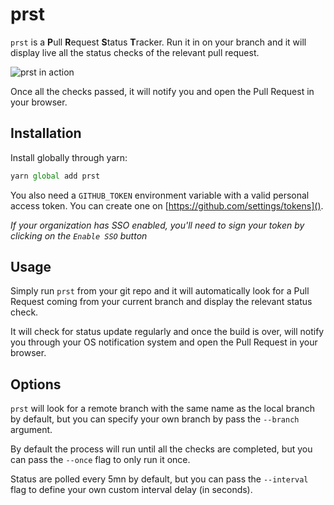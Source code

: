 # prst

`prst` is a **P**ull **R**equest **S**tatus **T**racker. Run it in on your
branch and it will display live all the status checks of the relevant pull
request.

![prst in action](https://raw.githubusercontent.com/pixelastic/prst/master/.github/screenshot.png)

Once all the checks passed, it will notify you and open the Pull Request in your
browser.

## Installation

Install globally through yarn:

```javascript
yarn global add prst
```

You also need a `GITHUB_TOKEN` environment variable with a valid personal access
token. You can create one on [https://github.com/settings/tokens]().

_If your organization has SSO enabled, you'll need to sign your token by
clicking on the `Enable SSO` button_

## Usage

Simply run `prst` from your git repo and it will automatically look for a Pull
Request coming from your current branch and display the relevant status check.

It will check for status update regularly and once the build is over, will
notify you through your OS notification system and open the Pull Request in your
browser.

## Options

`prst` will look for a remote branch with the same name as the local branch by
default, but you can specify your own branch by pass the `--branch` argument.

By default the process will run until all the checks are completed, but you can
pass the `--once` flag to only run it once.

Status are polled every 5mn by default, but you can pass the `--interval` flag
to define your own custom interval delay (in seconds).
